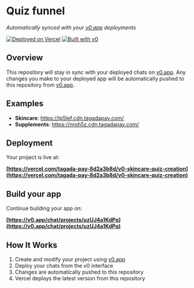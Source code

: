 # Quiz funnel

_Automatically synced with your [v0.app](https://v0.app) deployments_

[![Deployed on Vercel](https://img.shields.io/badge/Deployed%20on-Vercel-black?style=for-the-badge&logo=vercel)](https://vercel.com/tagada-pay-8d2a3b8d/v0-skincare-quiz-creation)
[![Built with v0](https://img.shields.io/badge/Built%20with-v0.app-black?style=for-the-badge)](https://v0.app/chat/projects/uzUJ4a1KdPq)

## Overview

This repository will stay in sync with your deployed chats on [v0.app](https://v0.app).
Any changes you make to your deployed app will be automatically pushed to this repository from [v0.app](https://v0.app).

## Examples

- **Skincare**: https://lp5lef.cdn.tagadapay.com/
- **Supplements**: https://nroh5z.cdn.tagadapay.com/

## Deployment

Your project is live at:

**[https://vercel.com/tagada-pay-8d2a3b8d/v0-skincare-quiz-creation](https://vercel.com/tagada-pay-8d2a3b8d/v0-skincare-quiz-creation)**

## Build your app

Continue building your app on:

**[https://v0.app/chat/projects/uzUJ4a1KdPq](https://v0.app/chat/projects/uzUJ4a1KdPq)**

## How It Works

1. Create and modify your project using [v0.app](https://v0.app)
2. Deploy your chats from the v0 interface
3. Changes are automatically pushed to this repository
4. Vercel deploys the latest version from this repository
